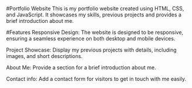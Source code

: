 #Portfolio Website
This is my portfolio website created using HTML, CSS, and JavaScript. It showcases my skills, previous projects and provides a brief introduction about me.

#Features
Responsive Design: The website is designed to be responsive, ensuring a seamless experience on both desktop and mobile devices.

Project Showcase: Display my previous projects with details, including images, and short descriptions.

About Me: Provide a section for a brief introduction about me.

Contact info: Add a contact form for visitors to get in touch with me easily.